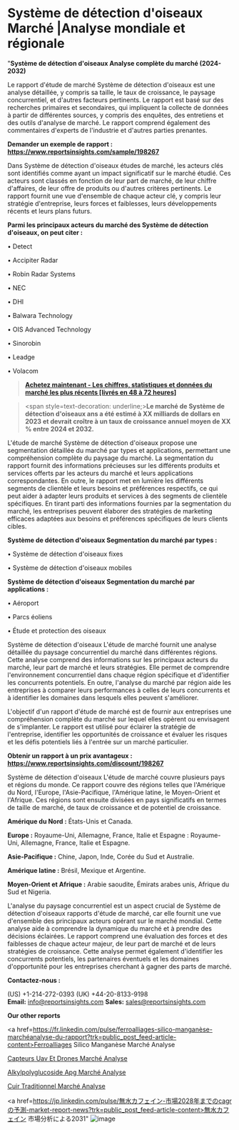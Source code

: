 # Système de détection d'oiseaux Marché |Analyse mondiale et régionale

"<strong>Système de détection d'oiseaux Analyse complète du marché (2024-2032)</strong>

Le rapport d'étude de marché Système de détection d'oiseaux est une analyse détaillée, y compris sa taille, le taux de croissance, le paysage concurrentiel, et d'autres facteurs pertinents. Le rapport est basé sur des recherches primaires et secondaires, qui impliquent la collecte de données à partir de différentes sources, y compris des enquêtes, des entretiens et des outils d'analyse de marché. Le rapport comprend également des commentaires d'experts de l'industrie et d'autres parties prenantes.

<strong>Demander un exemple de rapport : </strong><strong><a href=https://www.reportsinsights.com/sample/198267>https://www.reportsinsights.com/sample/198267</a></strong>

Dans Système de détection d'oiseaux études de marché, les acteurs clés sont identifiés comme ayant un impact significatif sur le marché étudié. Ces acteurs sont classés en fonction de leur part de marché, de leur chiffre d'affaires, de leur offre de produits ou d'autres critères pertinents. Le rapport fournit une vue d'ensemble de chaque acteur clé, y compris leur stratégie d'entreprise, leurs forces et faiblesses, leurs développements récents et leurs plans futurs.

<strong>Parmi les principaux acteurs du marché des Système de détection d'oiseaux, on peut citer :</strong>

• Detect

• Accipiter Radar

• Robin Radar Systems

• NEC

• DHI

• Balwara Technology

• OIS Advanced Technology

• Sinorobin

• Leadge

• Volacom

<blockquote><a href=https://reportsinsights.com/buynow/198267><span style=text-decoration: underline;><strong>Achetez maintenant - Les chiffres, statistiques et données du marché les plus récents [livrés en 48 à 72 heures]</strong></span></a></blockquote>
<blockquote>
<div class=group w-full text-gray-800 dark:text-gray-100 border-b border-black/10 dark:border-gray-900/50 bg-gray-50 dark:bg-[#444654]>
<div class=flex p-4 gap-4 text-base md:gap-6 md:max-w-2xl lg:max-w-xl xl:max-w-3xl md:py-6 lg:px-0 m-auto>
<div class=relative flex flex-col w-[calc(100%-50px)] gap-1 md:gap-3 lg:w-[calc(100%-115px)]>
<div class=flex flex-grow flex-col gap-3>
<div class=min-h-[20px] flex flex-col items-start gap-4 whitespace-pre-wrap break-words>
<div class=result-streaming markdown prose w-full break-words dark:prose-invert light>

<span style=text-decoration: underline;><strong>Le marché de Système de détection d'oiseaux ans a été estimé à XX milliards de dollars en 2023 et devrait croître à un taux de croissance annuel moyen de XX % entre 2024 et 2032.</strong></span>

</div>
</div>
</div>
</div>
</div>
</div></blockquote>
L'étude de marché Système de détection d'oiseaux propose une segmentation détaillée du marché par types et applications, permettant une compréhension complète du paysage du marché. La segmentation du rapport fournit des informations précieuses sur les différents produits et services offerts par les acteurs du marché et leurs applications correspondantes. En outre, le rapport met en lumière les différents segments de clientèle et leurs besoins et préférences respectifs, ce qui peut aider à adapter leurs produits et services à des segments de clientèle spécifiques. En tirant parti des informations fournies par la segmentation du marché, les entreprises peuvent élaborer des stratégies de marketing efficaces adaptées aux besoins et préférences spécifiques de leurs clients cibles.

<strong>Système de détection d'oiseaux Segmentation du marché par types :</strong>

• Système de détection d'oiseaux fixes

• Système de détection d'oiseaux mobiles

<strong>Système de détection d'oiseaux Segmentation du marché par applications :</strong>

• Aéroport

• Parcs éoliens

• Étude et protection des oiseaux

Système de détection d'oiseaux L'étude de marché fournit une analyse détaillée du paysage concurrentiel du marché dans différentes régions. Cette analyse comprend des informations sur les principaux acteurs du marché, leur part de marché et leurs stratégies. Elle permet de comprendre l'environnement concurrentiel dans chaque région spécifique et d'identifier les concurrents potentiels. En outre, l'analyse du marché par région aide les entreprises à comparer leurs performances à celles de leurs concurrents et à identifier les domaines dans lesquels elles peuvent s'améliorer.

L'objectif d'un rapport d'étude de marché est de fournir aux entreprises une compréhension complète du marché sur lequel elles opèrent ou envisagent de s'implanter. Le rapport est utilisé pour éclairer la stratégie de l'entreprise, identifier les opportunités de croissance et évaluer les risques et les défis potentiels liés à l'entrée sur un marché particulier.

<strong>Obtenir un rapport à un prix avantageux : <a href=https://www.reportsinsights.com/discount/198267>https://www.reportsinsights.com/discount/198267</a></strong>

Système de détection d'oiseaux L'étude de marché couvre plusieurs pays et régions du monde. Ce rapport couvre des régions telles que l'Amérique du Nord, l'Europe, l'Asie-Pacifique, l'Amérique latine, le Moyen-Orient et l'Afrique. Ces régions sont ensuite divisées en pays significatifs en termes de taille de marché, de taux de croissance et de potentiel de croissance.

<strong>Amérique du Nord :</strong> États-Unis et Canada.

<strong>Europe :</strong> Royaume-Uni, Allemagne, France, Italie et Espagne : Royaume-Uni, Allemagne, France, Italie et Espagne.

<strong>Asie-Pacifique :</strong> Chine, Japon, Inde, Corée du Sud et Australie.

<strong>Amérique latine :</strong> Brésil, Mexique et Argentine.

<strong>Moyen-Orient et Afrique :</strong> Arabie saoudite, Émirats arabes unis, Afrique du Sud et Nigeria.

L'analyse du paysage concurrentiel est un aspect crucial de Système de détection d'oiseaux rapports d'étude de marché, car elle fournit une vue d'ensemble des principaux acteurs opérant sur le marché mondial. Cette analyse aide à comprendre la dynamique du marché et à prendre des décisions éclairées. Le rapport comprend une évaluation des forces et des faiblesses de chaque acteur majeur, de leur part de marché et de leurs stratégies de croissance. Cette analyse permet également d'identifier les concurrents potentiels, les partenaires éventuels et les domaines d'opportunité pour les entreprises cherchant à gagner des parts de marché.

<strong>Contactez-nous :</strong>

(US) +1-214-272-0393
(UK) +44-20-8133-9198
<strong>Email:</strong> <a>info@reportsinsights.com</a>
<strong>Sales:</strong> <a>sales@reportsinsights.com</a>

<strong>Our other reports</strong>

<a href=https://fr.linkedin.com/pulse/ferroalliages-silico-manganèse-marchéanalyse-du-rapport?trk=public_post_feed-article-content>Ferroalliages Silico Manganèse Marché Analyse</a>

<a href=https://www.linkedin.com/pulse/capteurs-uav-et-drones-march%C3%A9-rapport-2024-ssgbf/>Capteurs Uav Et Drones Marché Analyse</a>

<a href=https://www.linkedin.com/pulse/alkylpolyglucoside-apg-march%C3%A9-tendances-omshf/>Alkylpolyglucoside Apg Marché Analyse</a>

<a href=https://www.linkedin.com/pulse/cuir-traditionnel-march%C3%A9-taille-part-perspectives-taakc/>Cuir Traditionnel Marché Analyse</a>

<a href=https://jp.linkedin.com/pulse/無水カフェイン-市場2028年までのcagrの予測-market-report-news?trk=public_post_feed-article-content>無水カフェイン 市場分析による2031</a>"
![image](https://github.com/daminid12/RImarketTech/assets/158430485/0626f2c9-d600-4efa-ae4f-8dbc67033775)
